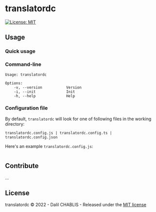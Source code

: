 # translatordc



[![License: MIT](https://img.shields.io/badge/License-MIT-yellow.svg)](https://github.com/dalil01/translatordc/blob/main/LICENSE)

## Usage

### Quick usage

### Command-line

```
Usage: translatordc

Options:
    -v, --version           Version
    -i, --init              Init
    -h, --help              Help
```

### Configuration file

By  default, `translatordc` will look for one of following files in the working directory:

```
translatordc.config.js | translatordc.config.ts | translatordc.config.json
```

Here's an example `translatordc.config.js`:

```

```

## Contribute

...

## License

translatordc &copy; 2022 - Dalil CHABLIS - Released under the [MIT license](https://github.com/tancredi/translatordc/blob/master/LICENSE)